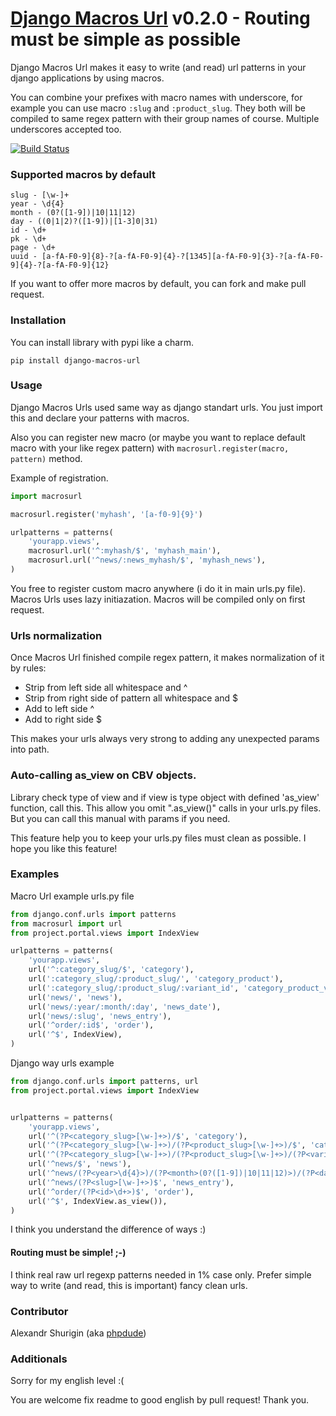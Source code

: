 # [Django Macros Url](https://github.com/phpdude/django-macros-url/) v0.2.0 - Routing must be simple as possible

Django Macros Url makes it easy to write (and read) url patterns in your django applications by using macros.

You can combine your prefixes with macro names with underscore, for example you can use macro `:slug` and `:product_slug`. They both will be compiled to same regex pattern with their group names of course. Multiple underscores accepted too.

[![Build Status](https://travis-ci.org/phpdude/django-macros-url.svg?branch=master)](https://travis-ci.org/phpdude/django-macros-url)

### Supported macros by default

```
slug - [\w-]+
year - \d{4}
month - (0?([1-9])|10|11|12)
day - ((0|1|2)?([1-9])|[1-3]0|31)
id - \d+
pk - \d+
page - \d+
uuid - [a-fA-F0-9]{8}-?[a-fA-F0-9]{4}-?[1345][a-fA-F0-9]{3}-?[a-fA-F0-9]{4}-?[a-fA-F0-9]{12}
```

If you want to offer more macros by default, you can fork and make pull request.

### Installation

You can install library with pypi like a charm.

```
pip install django-macros-url
```

### Usage

Django Macros Urls used same way as django standart urls. You just import this and declare your patterns with macros.

Also you can register new macro (or maybe you want to replace default macro with your like regex pattern) with `macrosurl.register(macro, pattern)` method.

Example of registration.

```python
import macrosurl

macrosurl.register('myhash', '[a-f0-9]{9}')

urlpatterns = patterns(
    'yourapp.views',
    macrosurl.url('^:myhash/$', 'myhash_main'),
    macrosurl.url('^news/:news_myhash/$', 'myhash_news'),
)
```

You free to register custom macro anywhere (i do it in main urls.py file). Macros Urls uses lazy initiazation. Macros will be compiled only on first request.

### Urls normalization

Once Macros Url finished compile regex pattern, it makes normalization of it by rules:

- Strip from left side all whitespace and ^
- Strip from right side of pattern all whitespace and $
- Add to left side ^
- Add to right side $

This makes your urls always very strong to adding any unexpected params into path.

### Auto-calling as_view on CBV objects.

Library check type of view and if view is type object with defined 'as_view' function, call this. This allow 
you omit ".as_view()" calls in your urls.py files. But you can call this manual with params if you need.

This feature help you to keep your urls.py files must clean as possible. I hope you like this feature!

### Examples

Macro Url example urls.py file

```python
from django.conf.urls import patterns
from macrosurl import url
from project.portal.views import IndexView

urlpatterns = patterns(
    'yourapp.views',
    url('^:category_slug/$', 'category'),
    url(':category_slug/:product_slug/', 'category_product'),
    url(':category_slug/:product_slug/:variant_id', 'category_product_variant'),
    url('news/', 'news'),
    url('news/:year/:month/:day', 'news_date'),
    url('news/:slug', 'news_entry'),
    url('^order/:id$', 'order'),
    url('^$', IndexView),
)
```

Django way urls example

```python
from django.conf.urls import patterns, url
from project.portal.views import IndexView


urlpatterns = patterns(
    'yourapp.views',
    url('^(?P<category_slug>[\w-]+>)/$', 'category'),
    url('^(?P<category_slug>[\w-]+>)/(?P<product_slug>[\w-]+>)/$', 'category_product'),
    url('^(?P<category_slug>[\w-]+>)/(?P<product_slug>[\w-]+>)/(?P<variant_id>\d+>)$', 'category_product_variant'),
    url('^news/$', 'news'),
    url('^news/(?P<year>\d{4}>)/(?P<month>(0?([1-9])|10|11|12)>)/(?P<day>((0|1|2)?([1-9])|[1-3]0|31)>)$', 'news_date'),
    url('^news/(?P<slug>[\w-]+>)$', 'news_entry'),
    url('^order/(?P<id>\d+>)$', 'order'),
    url('^$', IndexView.as_view()),
)
```

I think you understand the difference of ways :)

#### Routing must be simple! ;-)

I think real raw url regexp patterns needed in 1% case only. Prefer simple way to write (and read, this is important) fancy clean urls.

### Contributor

Alexandr Shurigin (aka [phpdude](https://github.com/phpdude/))

### Additionals

Sorry for my english level :(

You are welcome fix readme to good english by pull request! Thank you.
